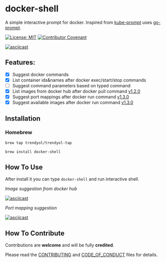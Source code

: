 # docker-shell

A simple interactive prompt for docker. Inspired from [kube-prompt](https://github.com/c-bata/kube-prompt) uses [go-prompt](https://github.com/c-bata/go-prompt).

[![License: MIT](https://img.shields.io/badge/License-MIT-ligthgreen.svg)](https://opensource.org/licenses/MIT) [![Contributor Covenant](https://img.shields.io/badge/Contributor%20Covenant-v1.4%20adopted-ff69b4.svg)](CONTRIBUTING.md)

[![asciicast](https://asciinema.org/a/AKDTBnD3gKKzACDdj7Tm670PJ.svg)](https://asciinema.org/a/AKDTBnD3gKKzACDdj7Tm670PJ)

## Features:

* [X] Suggest docker commands
* [X] List container ids&names after docker exec/start/stop commands
* [ ] Suggest command parameters based on typed command
* [X] List images from docker hub after docker pull command [v1.2.0](https://github.com/Trendyol/docker-shell/milestone/1)
* [X] Suggest port mappings after docker run command [v1.3.0](https://github.com/Trendyol/docker-shell/milestone/2)
* [X] Suggest available images after docker run command [v1.3.0](https://github.com/Trendyol/docker-shell/milestone/2)

## Installation 

### Homebrew

```bash
brew tap trendyol/trendyol-tap

brew install docker-shell
  ```

## How To Use

After install it you can type `docker-shell` and run interactive shell.

*Image suggestion from docker hub*

[![asciicast](https://asciinema.org/a/UCfYZNXCcVxIiqNKsAMtEhmiM.svg)](https://asciinema.org/a/UCfYZNXCcVxIiqNKsAMtEhmiM)

*Port mapping suggestion*

[![asciicast](https://asciinema.org/a/7aWKWQJqqHZkpWZXwfy8AcrPj.svg)](https://asciinema.org/a/7aWKWQJqqHZkpWZXwfy8AcrPj)

## How To Contribute

Contributions are **welcome** and will be fully **credited**.

Please read the [CONTRIBUTING](CONTRIBUTING.md) and [CODE_OF_CONDUCT](CODE_OF_CONDUCT) files for details.
